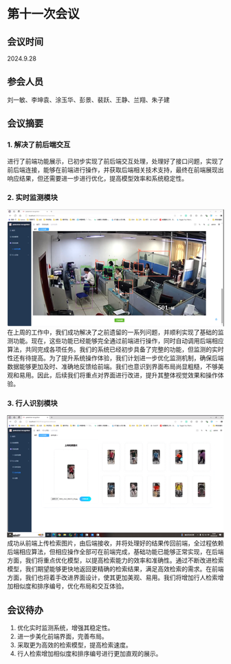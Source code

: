 # 第十一次会议

## 会议时间
2024.9.28

## 参会人员
刘一敏、李坤袁、涂玉华、彭景、裴跃、王静、兰翔、朱子建

## 会议摘要

### 1. 解决了前后端交互
进行了前端功能展示，已初步实现了前后端交互处理，处理好了接口问题，实现了前后端连接，能够在前端进行操作，并获取后端相关技术支持，最终在前端展现出响应结果，但还需要进一步进行优化，提高模型效率和系统稳定性。

### 2. 实时监测模块
![实时检测](assets/实时监控图.png)  
在上周的工作中，我们成功解决了之前遗留的一系列问题，并顺利实现了基础的监测功能。现在，这些功能已经能够完全通过前端进行操作，同时自动调用后端相应算法，共同完成各项任务。我们的系统已经初步具备了完整的功能，但监测的实时性还有待提高。为了提升系统操作体验，我们计划进一步优化监测机制，确保后端数据能够更加及时、准确地反馈给前端。我们也意识到界面布局尚显粗糙，不够美观和易用。因此，后续我们将重点对界面进行改进，提升其整体视觉效果和操作体验。

### 3. 行人识别模块
![行人识别](assets/行人识别图.png)  
成功从前端上传检索图片，由后端接收，并将处理好的结果传回前端，全过程依赖后端相应算法，但相应操作全部可在前端完成，基础功能已能够正常实现，在后端方面，我们将重点优化模型，以提高检索能力的效率和准确性。通过不断改进检索模型，我们期望能够更快地返回更精确的检索结果，满足高效检索的需求。在前端方面，我们也将着手改进界面设计，使其更加美观、易用。我们将增加行人检索增加相似度和排序编号，优化布局和交互体验。

## 会议待办
1. 优化实时监测系统，增强其稳定性。
2. 进一步美化前端界面，完善布局。
3. 采取更为高效的检索模型，提高检索速度。
4. 行人检索增加相似度和排序编号进行更加直观的展示。

